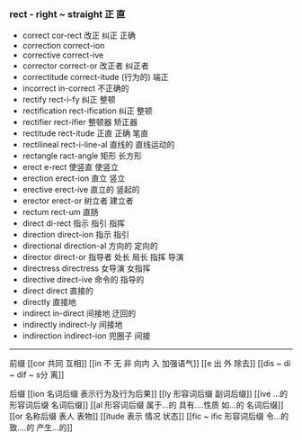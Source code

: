 ### rect - right ~ straight 正 直


- correct cor-rect  改正 纠正 正确
- correction correct-ion
- corrective correct-ive
- corrector correct-or 改正者 纠正者
- correctitude correct-itude (行为的) 端正
- incorrect in-correct  不正确的
- rectify rect-i-fy 纠正 整顿
- rectification rect-ification 纠正  整顿
- rectifier rect-ifier 整顿器 矫正器
- rectitude rect-itude 正直 正确 笔直
- rectilineal rect-i-line-al 直线的 直线运动的
- rectangle ract-angle 矩形 长方形
- erect e-rect 使竖直 使竖立
- erection erect-ion 直立 竖立
- erective erect-ive 直立的 竖起的
- erector erect-or 树立者 建立者
- rectum rect-um 直肠
- direct di-rect  指示 指引 指挥
- direction direct-ion 指示 指引
- directional direction-al 方向的  定向的
- director direct-or  指导者  处长 局长 指挥 导演
- directress directress 女导演 女指挥
- directive  direct-ive 命令的 指导的
- direct  direct 直接的
- directly 直接地
- indirect in-direct 间接地 迂回的
- indirectly indirect-ly 间接地
- indirection indirect-ion 兜圈子  间接


---
前缀
[[cor 共同 互相]]
[[in 不 无 非  向内 入 加强语气]]
[[e 出 外 除去]]
[[dis  ~ di ~ dif ~ s分 离]]

后缀
[[ion  名词后缀 表示行为及行为后果]]
[[ly  形容词后缀 副词后缀]]
[[ive ...的 形容词后缀 名词后缀]]
[[al 形容词后缀   属于...的  具有....性质  如...的   名词后缀]]
[[or 名称后缀 表人 表物]]
[[itude  表示 情况 状态]]
[[fic  ~ ific  形容词后缀  令...的 致....的 产生...的]]
